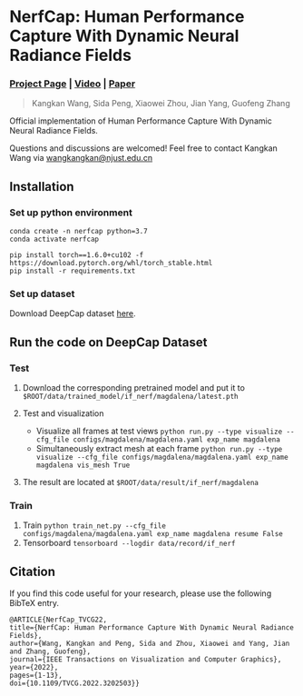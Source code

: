 # NerfCap: Human Performance Capture With Dynamic Neural Radiance Fields
### [Project Page](https://wangkangkan.github.io/nerfcap) | [Video](http://www.cad.zju.edu.cn/home/gfzhang/papers/NerfCap/NerfCap_video.mp4) | [Paper](http://www.cad.zju.edu.cn/home/gfzhang/papers/NerfCap/NerfCap_TVCG_2022.pdf)
>Kangkan Wang, Sida Peng, Xiaowei Zhou, Jian Yang, Guofeng Zhang

Official implementation of Human Performance Capture With Dynamic Neural Radiance Fields.

Questions and discussions are welcomed!
Feel free to contact Kangkan Wang via wangkangkan@njust.edu.cn

## Installation
### Set up python environment
```
conda create -n nerfcap python=3.7
conda activate nerfcap

pip install torch==1.6.0+cu102 -f https://download.pytorch.org/whl/torch_stable.html
pip install -r requirements.txt
```

### Set up dataset
Download DeepCap dataset [here](https://gvv-assets.mpi-inf.mpg.de/).

## Run the code on DeepCap Dataset

### Test
1. Download the corresponding pretrained model and put it to
`$ROOT/data/trained_model/if_nerf/magdalena/latest.pth`

2. Test and visualization
    * Visualize all frames at test views
    `python run.py --type visualize --cfg_file configs/magdalena/magdalena.yaml exp_name magdalena`
    * Simultaneously extract mesh at each frame
    `python run.py --type visualize --cfg_file configs/magdalena/magdalena.yaml exp_name magdalena vis_mesh True`
3. The result are located at `$ROOT/data/result/if_nerf/magdalena`

### Train
1. Train
`python train_net.py --cfg_file configs/magdalena/magdalena.yaml exp_name magdalena resume False`
2. Tensorboard
`tensorboard --logdir data/record/if_nerf`

## Citation
If you find this code useful for your research, please use the following BibTeX entry.
```
@ARTICLE{NerfCap_TVCG22,
title={NerfCap: Human Performance Capture With Dynamic Neural Radiance Fields}, 
author={Wang, Kangkan and Peng, Sida and Zhou, Xiaowei and Yang, Jian and Zhang, Guofeng},  
journal={IEEE Transactions on Visualization and Computer Graphics},   
year={2022},  
pages={1-13},  
doi={10.1109/TVCG.2022.3202503}}
```
